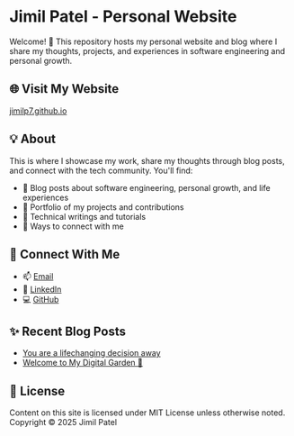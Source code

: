 # Jimil Patel - Personal Website

Welcome! 👋 This repository hosts my personal website and blog where I share my thoughts, projects, and experiences in software engineering and personal growth.

## 🌐 Visit My Website

[jimilp7.github.io](https://jimilp7.github.io)

## 💡 About

This is where I showcase my work, share my thoughts through blog posts, and connect with the tech community. You'll find:

- 📝 Blog posts about software engineering, personal growth, and life experiences
- 💼 Portfolio of my projects and contributions
- 🔧 Technical writings and tutorials
- 🤝 Ways to connect with me

## 🤝 Connect With Me

- 📫 [Email](mailto:jimilp7@gmail.com)
- 💼 [LinkedIn](https://www.linkedin.com/in/jimilp7/)
- 💻 [GitHub](https://github.com/jimilp7)

## ✨ Recent Blog Posts

- [You are a lifechanging decision away](https://jimilp7.github.io/personal/2025/02/07/learn-to-recognize.html)
- [Welcome to My Digital Garden 🌱](https://jimilp7.github.io/personal/2025/02/03/welcome-to-my-digital-garden.html)

## 📄 License

Content on this site is licensed under MIT License unless otherwise noted.
Copyright © 2025 Jimil Patel
